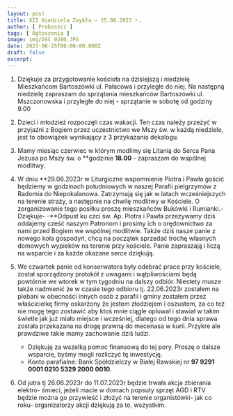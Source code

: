 ```yaml
---
layout: post
title: XII Niedziela Zwykła — 25.06.2023 r.
author: [ Proboszcz ]
tags: [ Ogłoszenia ]
image: img/DSC_0286.JPG
date: 2023-06-25T06:00:00.000Z
draft: false
excerpt: 
---
```


1. Dziękuje za przygotowanie kościoła na dzisiejszą i niedzielę Mieszkańcom Bartoszówki ul. Pałacowa i przyległe do niej. Na   następną niedzielę zapraszam do sprzątania mieszkańców Bartoszówki ul. Mszczonowska i przyległe do niej - sprzątanie w sobotę od godziny 9.00
 
2. Dzieci i młodzież rozpoczęli czas wakacji. Ten czas należy przeżyć w przyjaźni z Bogiem przez uczestnictwo we Mszy św. w każdą niedziele, jest to obowiązek wynikający z 3 przykazania dekalogu. 

3. Mamy miesiąc czerwiec w którym modlimy się Litanią do Serca Pana Jezusa po Mszy św. o **godzinie **18.00** - zapraszam do wspólnej modlitwy.

4. W dniu **29.06.2023r w Liturgiczne wspomnienie Piotra i Pawła gościć będziemy w godzinach południowych w naszej Parafii pielgrzymów z Radomia do Niepokalanowa. Zatrzymają się jak w latach wcześniejszych na terenie straży, a następnie na chwilę modlitwy w Kościele. O zorganizowanie tego posiłku proszę mieszkańców Bukówki i Rumianki.-Dziękuje- 
-**Odpust ku czci św. Ap. Piotra i Pawła przezywamy dziś oddajemy cześć naszym Patronom i prosimy ich o orędownictwo za nami przed Bogiem we wspólnej modlitwie. Także dziś nasze  panie z nowego koła gospodyń, chcą na początek sprzedać trochę własnych domowych wypieków na terenie przy kościele. Panie zapraszają i liczą na wsparcie i za  każde okazane serce dziękują.  
5. We czwartek panie od konserwatora były odebrać prace przy kościele, został sporządzony protokół z uwagami i wątpliwościami będą powtórnie we wtorek w tym tygodniu na dalszy odbiór. Niestety musze także nadmienić że w czasie tego odbioru tj. 22.06.2023r zostałem na plebani w obecności innych osób z parafii i gminy zostałem przez właścicielkę firmy oskarżony że jestem złodziejem i oszustem, za co też nie mogę tego zostawić aby ktoś mnie ciągle opluwał i stawiał w takim świetle jak już miało miejsce i wcześniej, dlatego od tego dnia  sprawa została  przekazana na drogę prawną do mecenasa w kurii. Przykre ale prawdziwe takie mamy zachowanie dziś ludzi. 
   
   - Dziękuję za wszelką pomoc finansową do tej pory. Proszę o dalsze wsparcie, byśmy mogli rozliczyć tę inwestycję.
   - Konto parafialne: Bank Spółdzielczy w Białej Rawskiej
 nr **97 9291 0001 0210 5329 2000 0010**.

6. Od jutra tj 26.06.2023r do 11.07.2023r będzie trwała akcja zbierania elektro- śmieci, jeżeli macie w domach popsuty sprzęt AGD i RTV  będzie można go przywieść i złożyć na terenie organistówki- jak co roku- organizatorzy akcji dziękują za to, wszystkim. 
